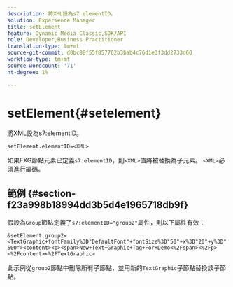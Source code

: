 ```yaml
---
description: 將XML設為s7 elementID。
solution: Experience Manager
title: setElement
feature: Dynamic Media Classic,SDK/API
role: Developer,Business Practitioner
translation-type: tm+mt
source-git-commit: d0bc88f55f857762b3bab4c76d1e3f3dd2733d60
workflow-type: tm+mt
source-wordcount: '71'
ht-degree: 1%

---
```



# setElement{#setelement}

將XML設為s7:elementID。

`setElement.elementID=<XML>`

如果FXG節點元素已定義`s7:elementID`，則`<XML>`值將被替換為子元素。 `<XML>`必須進行編碼。

## 範例 {#section-f23a998b18994dd3b5d4e1965718db9f}

假設為`Group`節點定義了`s7:elementID="group2"`屬性，則以下屬性有效：

`&setElement.group2=<TextGraphic+fontFamily%3D"DefaultFont"+fontSize%3D"50"+x%3D"20"+y%3D"500"><content><p><span>New+Text+Graphic+Tag+For+Demo<%2Fspan><%2Fp><%2Fcontent><%2FTextGraphic>`

此示例從`group2`節點中刪除所有子節點，並用新的`TextGraphic`子節點替換該子節點。
